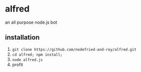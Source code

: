 # alfred
an all purpose node.js bot

## installation
1) `git clone https://github.com/nodefried-and-roy/alfred.git`
2) `cd alfred; npm install;`
3) `node alfred.js`
4) profit
